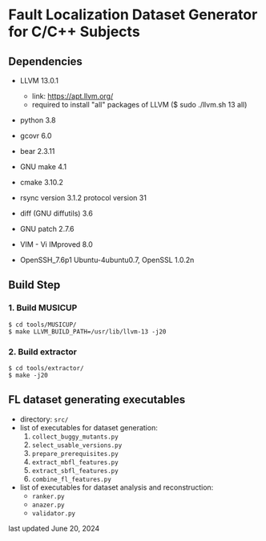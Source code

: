 # Fault Localization Dataset Generator for C/C++ Subjects

## Dependencies
* LLVM 13.0.1
  * link: https://apt.llvm.org/
  * required to install "all" packages of LLVM ($ sudo ./llvm.sh 13 all)

* python 3.8
* gcovr 6.0
* bear 2.3.11
* GNU make 4.1
* cmake 3.10.2

* rsync  version 3.1.2  protocol version 31
* diff (GNU diffutils) 3.6
* GNU patch 2.7.6

* VIM - Vi IMproved 8.0
* OpenSSH_7.6p1 Ubuntu-4ubuntu0.7, OpenSSL 1.0.2n

## Build Step
### 1. Build MUSICUP
```
$ cd tools/MUSICUP/
$ make LLVM_BUILD_PATH=/usr/lib/llvm-13 -j20
```

### 2. Build extractor
```
$ cd tools/extractor/
$ make -j20
```

## FL dataset generating executables
* directory: ``src/``
* list of executables for dataset generation:
  1. ``collect_buggy_mutants.py``
  2. ``select_usable_versions.py``
  3. ``prepare_prerequisites.py``
  4. ``extract_mbfl_features.py``
  5. ``extract_sbfl_features.py``
  6. ``combine_fl_features.py``
* list of executables for dataset analysis and reconstruction:
  * ``ranker.py``
  * ``anazer.py``
  * ``validator.py``

last updated June 20, 2024

